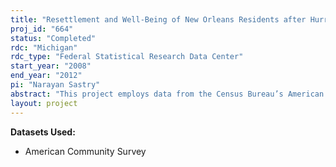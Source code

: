 ```yaml
---
title: "Resettlement and Well-Being of New Orleans Residents after Hurricane Katrina"
proj_id: "664"
status: "Completed"
rdc: "Michigan"
rdc_type: "Federal Statistical Research Data Center"
start_year: "2008"
end_year: "2012"
pi: "Narayan Sastry"
abstract: "This project employs data from the Census Bureau’s American Community Survey (ACS) to examine the current location and well-being of residents of New Orleans in the year after Hurricane Katrina struck the city. The aims of this project are to describe the return or resettlement in the year following Hurricane Katrina of people who resided in New Orleans before the storm and to examine the well-being of the pre-Katrina New Orleans population in the year after the hurricane, compared to a matched population from the prior year. The ACS data provide a unique opportunity to examine the geographic dispersion of New Orleans residents throughout the United States in the after-math of Hurricane Katrina and to assess several important dimensions of well-being. This project addresses a number of unanswered research questions about the eﬀects of Hurricane Katrina on the New Orleans’ population. It also explores the strengths and weaknesses of the ACS data for examining the eﬀects of Hurricane Katrina and for future studies of the effects of large-scale natural and man-made disasters. The researchers will evaluate the suitability of propensity-score reweighting techniques for studying these topics using the ACS by, for example, examining which population groups are underrepresented and overrepresented between the two ACS cross-sections."
layout: project
---
```


**Datasets Used:**

  - American Community Survey 


